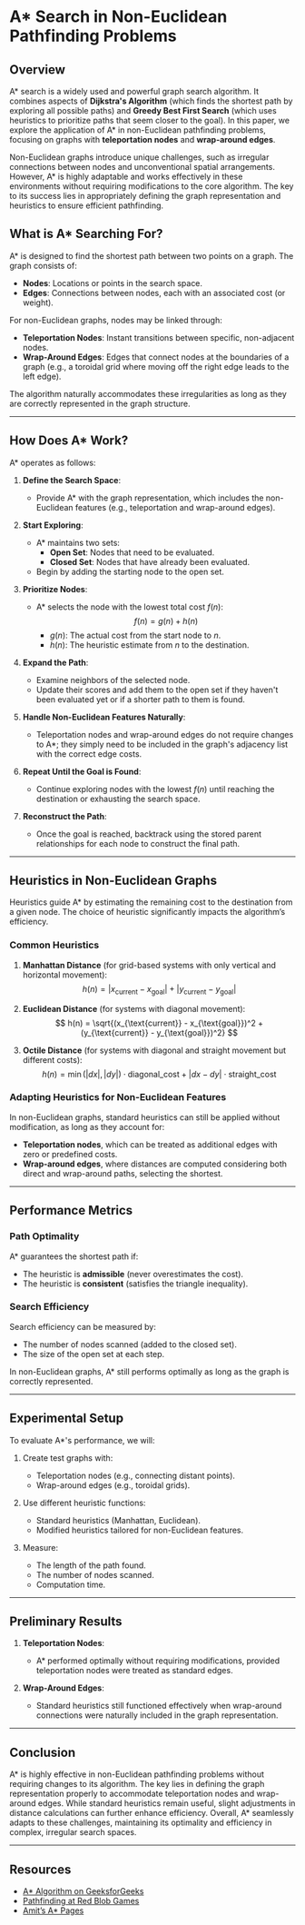 # A* Search in Non-Euclidean Pathfinding Problems

## Overview
A* search is a widely used and powerful graph search algorithm. It combines aspects of **Dijkstra's Algorithm** (which finds the shortest path by exploring all possible paths) and **Greedy Best First Search** (which uses heuristics to prioritize paths that seem closer to the goal). In this paper, we explore the application of A* in non-Euclidean pathfinding problems, focusing on graphs with **teleportation nodes** and **wrap-around edges**.

Non-Euclidean graphs introduce unique challenges, such as irregular connections between nodes and unconventional spatial arrangements. However, A* is highly adaptable and works effectively in these environments without requiring modifications to the core algorithm. The key to its success lies in appropriately defining the graph representation and heuristics to ensure efficient pathfinding.

## What is A* Searching For?
A* is designed to find the shortest path between two points on a graph. The graph consists of:
- **Nodes**: Locations or points in the search space.
- **Edges**: Connections between nodes, each with an associated cost (or weight).

For non-Euclidean graphs, nodes may be linked through:
- **Teleportation Nodes**: Instant transitions between specific, non-adjacent nodes.
- **Wrap-Around Edges**: Edges that connect nodes at the boundaries of a graph (e.g., a toroidal grid where moving off the right edge leads to the left edge).

The algorithm naturally accommodates these irregularities as long as they are correctly represented in the graph structure.

---

## How Does A* Work?
A* operates as follows:

1. **Define the Search Space**:
   - Provide A* with the graph representation, which includes the non-Euclidean features (e.g., teleportation and wrap-around edges).

2. **Start Exploring**:
   - A* maintains two sets:
     - **Open Set**: Nodes that need to be evaluated.
     - **Closed Set**: Nodes that have already been evaluated.
   - Begin by adding the starting node to the open set.

3. **Prioritize Nodes**:
   - A* selects the node with the lowest total cost $f(n)$:
     $$
     f(n) = g(n) + h(n)
     $$
     - $g(n)$: The actual cost from the start node to $n$.
     - $h(n)$: The heuristic estimate from $n$ to the destination.

4. **Expand the Path**:
   - Examine neighbors of the selected node.
   - Update their scores and add them to the open set if they haven't been evaluated yet or if a shorter path to them is found.

5. **Handle Non-Euclidean Features Naturally**:
   - Teleportation nodes and wrap-around edges do not require changes to A*; they simply need to be included in the graph's adjacency list with the correct edge costs.

6. **Repeat Until the Goal is Found**:
   - Continue exploring nodes with the lowest $f(n)$ until reaching the destination or exhausting the search space.

7. **Reconstruct the Path**:
   - Once the goal is reached, backtrack using the stored parent relationships for each node to construct the final path.

---

## Heuristics in Non-Euclidean Graphs
Heuristics guide A* by estimating the remaining cost to the destination from a given node. The choice of heuristic significantly impacts the algorithm’s efficiency.

### Common Heuristics
1. **Manhattan Distance** (for grid-based systems with only vertical and horizontal movement):
   $$
   h(n) = |x_{\text{current}} - x_{\text{goal}}| + |y_{\text{current}} - y_{\text{goal}}|
   $$

2. **Euclidean Distance** (for systems with diagonal movement):
   $$
   h(n) = \sqrt{(x_{\text{current}} - x_{\text{goal}})^2 + (y_{\text{current}} - y_{\text{goal}})^2}
   $$

3. **Octile Distance** (for systems with diagonal and straight movement but different costs):
   $$
   h(n) = \min(|dx|, |dy|) \cdot \text{diagonal\_cost} + |dx - dy| \cdot \text{straight\_cost}
   $$

### Adapting Heuristics for Non-Euclidean Features
In non-Euclidean graphs, standard heuristics can still be applied without modification, as long as they account for:
- **Teleportation nodes**, which can be treated as additional edges with zero or predefined costs.
- **Wrap-around edges**, where distances are computed considering both direct and wrap-around paths, selecting the shortest.

---

## Performance Metrics
### Path Optimality
A* guarantees the shortest path if:
- The heuristic is **admissible** (never overestimates the cost).
- The heuristic is **consistent** (satisfies the triangle inequality).

### Search Efficiency
Search efficiency can be measured by:
- The number of nodes scanned (added to the closed set).
- The size of the open set at each step.

In non-Euclidean graphs, A* still performs optimally as long as the graph is correctly represented.

---

## Experimental Setup
To evaluate A*'s performance, we will:
1. Create test graphs with:
   - Teleportation nodes (e.g., connecting distant points).
   - Wrap-around edges (e.g., toroidal grids).

2. Use different heuristic functions:
   - Standard heuristics (Manhattan, Euclidean).
   - Modified heuristics tailored for non-Euclidean features.

3. Measure:
   - The length of the path found.
   - The number of nodes scanned.
   - Computation time.

---

## Preliminary Results
1. **Teleportation Nodes**:
   - A* performed optimally without requiring modifications, provided teleportation nodes were treated as standard edges.

2. **Wrap-Around Edges**:
   - Standard heuristics still functioned effectively when wrap-around connections were naturally included in the graph representation.

---

## Conclusion
A* is highly effective in non-Euclidean pathfinding problems without requiring changes to its algorithm. The key lies in defining the graph representation properly to accommodate teleportation nodes and wrap-around edges. While standard heuristics remain useful, slight adjustments in distance calculations can further enhance efficiency. Overall, A* seamlessly adapts to these challenges, maintaining its optimality and efficiency in complex, irregular search spaces.

---

## Resources
- [A* Algorithm on GeeksforGeeks](https://www.geeksforgeeks.org/a-search-algorithm/)
- [Pathfinding at Red Blob Games](https://www.redblobgames.com/pathfinding/a-star/introduction.html)
- [Amit’s A* Pages](https://www.redblobgames.com/pathfinding/a-star/introduction.html)
